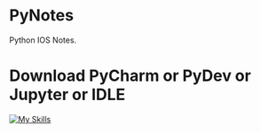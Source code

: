 # PyNotes
Python IOS Notes.
# Download PyCharm or PyDev or Jupyter or IDLE
[![My Skills](https://skillicons.dev/icons?i=pycharm,pydev)](#)
